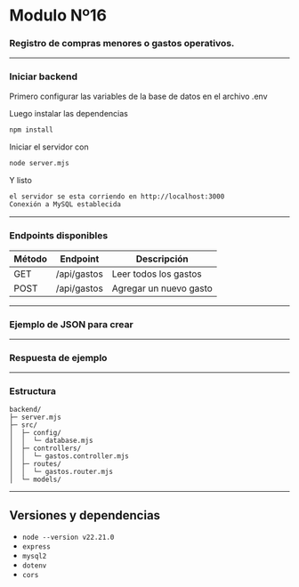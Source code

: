 # Modulo Nº16
### Registro de compras menores o gastos operativos.

---

### Iniciar backend

Primero configurar las variables de la base de datos en el archivo .env

Luego instalar las dependencias
```bash
npm install
```
Iniciar el servidor con 
```bash
node server.mjs
```
Y listo
```bash
el servidor se esta corriendo en http://localhost:3000
Conexión a MySQL establecida
```

---


### Endpoints disponibles


| Método | Endpoint        | Descripción              |
| ------ | ----------- | ------------------------ |
| GET    | /api/gastos | Leer todos los gastos |
| POST   | /api/gastos | Agregar un nuevo gasto     |

---

### Ejemplo de JSON para crear

---

### Respuesta de ejemplo



---

### Estructura

```plaintext
backend/
├─ server.mjs                 
├─ src/
│  ├─ config/
│  │  └─ database.mjs
│  ├─ controllers/
│  │  └─ gastos.controller.mjs
│  ├─ routes/
│  │  └─ gastos.router.mjs
│  └─ models/
````
---

## Versiones y dependencias

- `node --version v22.21.0`
- `express`
- `mysql2`
- `dotenv`
- `cors`
